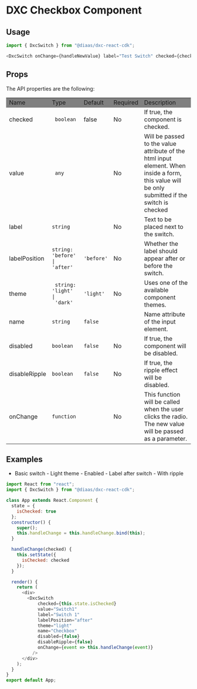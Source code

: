 # DXC Checkbox Component

## Usage

```js
import { DxcSwitch } from "@diaas/dxc-react-cdk";

<DxcSwitch onChange={handleNewValue} label="Test Switch" checked={checked} />;
```

## Props

The API properties are the following:

<table>
    <tr style="background-color: grey">
        <td>Name</td>
        <td>Type</td>
        <td>Default</td>
        <td>Required</td>
        <td>Description</td>
    </tr>
    <tr>
        <td>checked</td>
        <td><code> boolean </code></td>
        <td>false</td>
        <td>No</td>
        <td>If true, the component is checked.</td>
    </tr>
    <tr>
        <td>value</td>
        <td><code> any </code></td>
        <td></td>
        <td>No</td>
        <td>Will be passed to the value attribute of the html input element. When inside a form, this value will be only submitted if the switch is checked </td>
    </tr>
    <tr>
        <td>label</td>
        <td><code>string</code></td>
        <td></td>
        <td>No</td>
        <td>Text to be placed next to the switch.</td>
    </tr>
    <tr>
        <td>labelPosition</td>
        <td><code>string: 'before' | 'after'</code></td>
        <td><code>'before'</code></td>
        <td>No</td>
        <td>Whether the label should appear after or before the switch.</td>
    </tr>
    <tr>
        <td>theme</td>
        <td><code> string: 'light' |
 'dark'</code></td>
        <td><code>'light'</code></td>
        <td>No</td>
        <td>Uses one of the available component themes.</td>
    </tr>
    <tr>
        <td>name</td>
        <td><code>string</code></td>
        <td><code>false</code></td>
        <td></td>
        <td>Name attribute of the input element.</td>
    </tr>
    <tr>
        <td>disabled</td>
        <td><code>boolean</code></td>
        <td><code>false</code></td>
        <td>No</td>
        <td>If true, the component will be disabled.</td>
    </tr>
    <tr>
        <td>disableRipple</td>
        <td><code>boolean</code></td>
        <td><code>false</code></td>
        <td>No</td>
        <td>If true, the ripple effect will be disabled.</td>
    </tr>
    <tr>
        <td>onChange</td>
        <td><code>function</code></td>
        <td></td>
        <td>No</td>
        <td>This function will be called when the user clicks the radio. The new value will be passed as a parameter.<br>
    </tr>
</table>

## Examples

- Basic switch - Light theme - Enabled - Label after switch - With ripple

```js
import React from "react";
import { DxcSwitch } from "@diaas/dxc-react-cdk";

class App extends React.Component {
  state = {
    isChecked: true
  };
  constructor() {
    super();
    this.handleChange = this.handleChange.bind(this);
  }

  handleChange(checked) {
    this.setState({
      isChecked: checked
    });
  }

  render() {
    return (
      <div>
        <DxcSwitch
            checked={this.state.isChecked}
            value="Switch1"
            label="Switch 1"
            labelPosition="after"
            theme="light"
            name="Checkbox"
            disabled={false}
            disableRipple={false}
            onChange={event => this.handleChange(event)}
          />
      </div>
    );
  }
}
export default App;


```